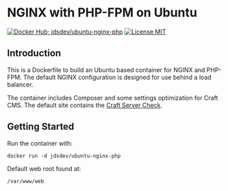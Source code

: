 # NGINX with PHP-FPM on Ubuntu

[![Docker Hub; jdsdev/ubuntu-nginx-php](https://img.shields.io/badge/docker%20hub-jdsdev%2Fubuntu--nginx--php-blue.svg?&logo=docker&style=for-the-badge)](https://hub.docker.com/r/jdsdev/ubuntu-nginx-php/) [![License MIT](https://img.shields.io/badge/license-MIT-blue.svg?&style=for-the-badge)](https://github.com/jdsdev/ubuntu-nginx-php/blob/master/LICENSE)

## Introduction

This is a Dockerfile to build an Ubuntu based container for NGINX and PHP-FPM. The default NGINX configuration is designed for use behind a load balancer.

The container includes Composer and some settings optimization for Craft CMS. The default site contains the [Craft Server Check](https://github.com/craftcms/server-check).

## Getting Started

Run the container with:

```
docker run -d jdsdev/ubuntu-nginx-php
```

Default web root found at:

```
/var/www/web
```
